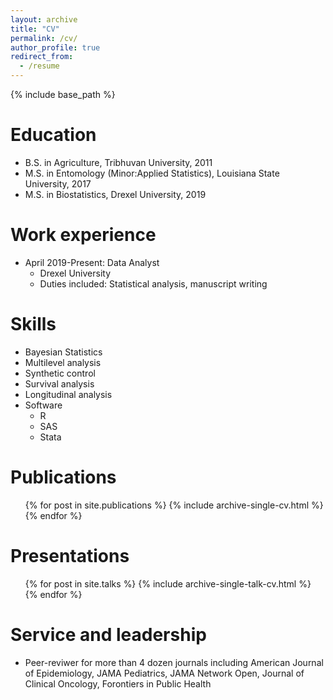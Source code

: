 ```yaml
---
layout: archive
title: "CV"
permalink: /cv/
author_profile: true
redirect_from:
  - /resume
---
```


{% include base_path %}

Education
======
* B.S. in Agriculture, Tribhuvan University, 2011
* M.S. in Entomology (Minor:Applied Statistics), Louisiana State University, 2017
* M.S. in Biostatistics, Drexel University, 2019 

Work experience
======
* April 2019-Present: Data Analyst
  * Drexel University
  * Duties included: Statistical analysis, manuscript writing

  
Skills
======
* Bayesian Statistics
* Multilevel analysis
* Synthetic control
* Survival analysis
* Longitudinal analysis
* Software
  * R
  * SAS
  * Stata

Publications
======
  <ul>{% for post in site.publications %}
    {% include archive-single-cv.html %}
  {% endfor %}</ul>
  
Presentations
======
  <ul>{% for post in site.talks %}
    {% include archive-single-talk-cv.html %}
  {% endfor %}</ul>
  
  
Service and leadership
======
* Peer-reviwer for more than 4 dozen journals including American Journal of Epidemiology, JAMA Pediatrics, JAMA Network Open, Journal of Clinical Oncology, Forontiers in Public Health
